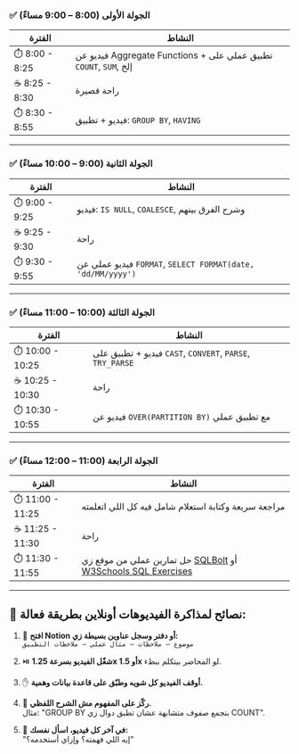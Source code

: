 
### ✅ **الجولة الأولى** (8:00 – 9:00 مساءً)

| الفترة         | النشاط                                                            |
| -------------- | ----------------------------------------------------------------- |
| ⏱️ 8:00 - 8:25 | فيديو عن Aggregate Functions + تطبيق عملي على `COUNT`, `SUM`, إلخ |
| ☕ 8:25 - 8:30  | راحة قصيرة                                                        |
| ⏱️ 8:30 - 8:55 | فيديو + تطبيق: `GROUP BY`, `HAVING`                               |

---

### ✅ **الجولة الثانية** (9:00 – 10:00 مساءً)

|الفترة|النشاط|
|---|---|
|⏱️ 9:00 - 9:25|فيديو: `IS NULL`, `COALESCE`, وشرح الفرق بينهم|
|☕ 9:25 - 9:30|راحة|
|⏱️ 9:30 - 9:55|فيديو عملي عن `FORMAT`, `SELECT FORMAT(date, 'dd/MM/yyyy')`|

---

### ✅ **الجولة الثالثة** (10:00 – 11:00 مساءً)

|الفترة|النشاط|
|---|---|
|⏱️ 10:00 - 10:25|فيديو + تطبيق على `CAST`, `CONVERT`, `PARSE`, `TRY_PARSE`|
|☕ 10:25 - 10:30|راحة|
|⏱️ 10:30 - 10:55|فيديو عن `OVER(PARTITION BY)` مع تطبيق عملي|

---

### ✅ **الجولة الرابعة** (11:00 – 12:00 مساءً)

|الفترة|النشاط|
|---|---|
|⏱️ 11:00 - 11:25|مراجعة سريعة وكتابة استعلام شامل فيه كل اللي اتعلمته|
|☕ 11:25 - 11:30|راحة|
|⏱️ 11:30 - 11:55|حل تمارين عملي من موقع زي [SQLBolt](https://sqlbolt.com/) أو [W3Schools SQL Exercises](https://www.w3schools.com/sql/sql_exercises.asp)|

---

## 🎥 **نصائح لمذاكرة الفيديوهات أونلاين بطريقة فعالة:**

1. 📝 **افتح Notion أو دفتر وسجل عناوين بسيطة زي:**  
    `موضوع – ملاحظات – مثال عملي – ملاحظات التطبيق`
    
2. ⏯️ **شغّل الفيديو بسرعة 1.25x أو 1.5x** لو المحاضر بيتكلم ببطء.
    
3. ✋ **أوقف الفيديو كل شويه وطبّق على قاعدة بيانات وهمية.**
    
4. 📌 **ركّز على المفهوم مش الشرح اللفظي.**  
    مثال: "GROUP BY بتجمع صفوف متشابهة عشان تطبق دوال زي COUNT".
    
5. 🎯 **في آخر كل فيديو، اسأل نفسك:**  
    "إيه اللي فهمته؟ وإزاي أستخدمه؟"
    
